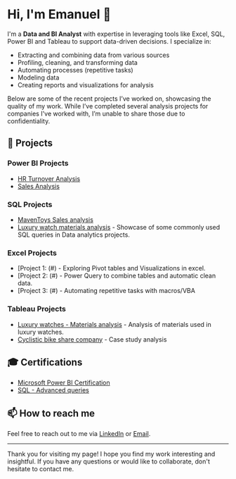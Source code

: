 # Hi, I'm Emanuel 👋

I'm a **Data and BI Analyst** with expertise in leveraging tools like Excel, SQL, Power BI and Tableau to support data-driven decisions. I specialize in:

- Extracting and combining data from various sources
- Profiling, cleaning, and transforming data
- Automating processes (repetitive tasks)
- Modeling data
- Creating reports and visualizations for analysis

Below are some of the recent projects I’ve worked on, showcasing the quality of my work. While I’ve completed several analysis projects for companies I've worked with, I’m unable to share those due to confidentiality.

## 🚀 Projects

### Power BI Projects
- [HR Turnover Analysis](https://github.com/DaCruzEmanuel/PowerBI_HR-TurnoverAnalysis)
- [Sales Analysis](#) 

### SQL Projects
- [MavenToys Sales analysis](https://github.com/DaCruzEmanuel/SQL_Sales-analysis)
- [Luxury watch materials analysis](https://github.com/DaCruzEmanuel/SQL_Analysis_Luxury-Watch-materials/tree/main) - Showcase of some commonly used SQL queries in Data analytics projects.

### Excel Projects
- [Project 1: (#) - Exploring Pivot tables and Visualizations in excel.
- [Project 2: (#) - Power Query to combine tables and automatic clean data.
- [Project 3: (#) - Automating repetitive tasks with macros/VBA

### Tableau Projects
- [Luxury watches - Materials analysis](https://public.tableau.com/app/profile/emanuel.cruz/viz/LuxuryWatchAnalysis_17193041960660/Dashboard1) - Analysis of materials used in luxury watches.
- [Cyclistic bike share company](https://public.tableau.com/app/profile/emanuel.cruz/viz/CyclisticProjest/Maindashboard) - Case study analysis


## 🎓 Certifications
- [Microsoft Power BI Certification](https://github.com/DaCruzEmanuel/Certifications/blob/main/Microsoft%20Power%20BI%20Certification.pdf)
- [SQL - Advanced queries](https://github.com/DaCruzEmanuel/Certifications/blob/main/SQL%20%20Requ%C3%AAtes%20avanc%C3%A9es.pdf)


## 📫 How to reach me
Feel free to reach out to me via [LinkedIn](https://www.linkedin.com/in/emanuel-cruz-5869688a/) or [Email](mailto:Emanuelgcrz@gmail.com).

---

Thank you for visiting my page! I hope you find my work interesting and insightful. If you have any questions or would like to collaborate, don't hesitate to contact me.

